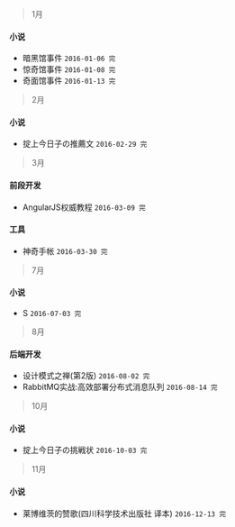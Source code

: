 > 1月

#### 小说

* 暗黑馆事件 `2016-01-06 完`
* 惊奇馆事件 `2016-01-08 完`
* 奇面馆事件 `2016-01-13 完`
 
> 2月

#### 小说

* 掟上今日子の推薦文 `2016-02-29 完`

> 3月

#### 前段开发

* AngularJS权威教程 `2016-03-09 完`

#### 工具

* 神奇手帐 `2016-03-30 完`

> 7月

#### 小说

* S `2016-07-03 完`

> 8月

#### 后端开发

* 设计模式之禅(第2版) `2016-08-02 完`
* RabbitMQ实战:高效部署分布式消息队列 `2016-08-14 完`

> 10月

#### 小说

* 掟上今日子の挑戦状 `2016-10-03 完`

> 11月

#### 小说

* 莱博维茨的赞歌(四川科学技术出版社 译本) `2016-12-13 完`
